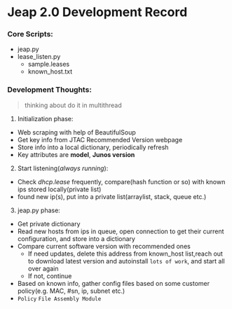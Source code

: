 # Jeap 2.0 Development Record

### Core Scripts:

- jeap.py
- lease_listen.py
  - sample.leases
  - known_host.txt

### Development Thoughts:
 > thinking about do it in multithread
 1. Initialization phase:
   * Web scraping with help of BeautifulSoup
   * Get key info from JTAC Recommended Version webpage
   * Store info into a local dictionary, periodically refresh
   * Key attributes are **model**, **Junos version**

 2. Start listening(_always running_):
   * Check _dhcp.lease_ frequently, compare(hash function or so) with known ips stored locally(private list)
   * found new ip(s), put into a private list(arraylist, stack, queue etc.)

 3. jeap.py phase:
   * Get private dictionary
   * Read new hosts from ips in queue, open connection to get their current configuration, and store into a dictionary
   * Compare current software version with recommended ones
     * If need updates, delete this address from known_host list,reach out to download latest version and autoinstall `lots of work`, and start all over again 
     * If not, continue
   * Based on known info, gather config files based on some customer policy(e.g. MAC, #sn, ip, subnet etc.)
   * `Policy` `File Assembly Module`
